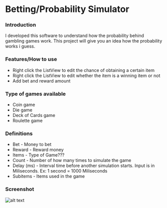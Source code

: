 # Betting/Probability Simulator

### Introduction
I developed this software to understand how the probability
behind gambling games work. This project will give you an idea
how the probability works i guess.

### Features/How to use
   - Right click the ListView to edit the chance of obtaining a certain item
   - Right click the ListView to edit whether the item is a winning item or not
   - Add bet and reward amount
   
### Type of games available
   - Coin game
   - Die game
   - Deck of Cards game
   - Roulette game
   
### Definitions
   - Bet - Money to bet
   - Reward - Reward money
   - Items - Type of Game???
   - Count - Number of how many times to simulate the game
   - Delay (ms) - Interval time before another simulation starts. Input is in Miliseconds. Ex: 1 second = 1000 Miliseconds
   - Subitems - Items used in the game

### Screenshot
![alt text](https://i.imgur.com/C7jL9qi.png)
